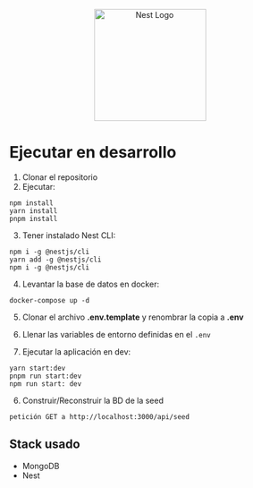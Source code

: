 <p align="center">
  <a href="http://nestjs.com/" target="blank"><img src="https://nestjs.com/img/logo-small.svg" width="200" alt="Nest Logo" /></a>
</p>

# Ejecutar en desarrollo

1. Clonar el repositorio
2. Ejecutar: 
```
npm install
yarn install
pnpm install
```
3. Tener instalado Nest CLI:
```
npm i -g @nestjs/cli
yarn add -g @nestjs/cli
npm i -g @nestjs/cli
```

4. Levantar la base de datos en docker:
```
docker-compose up -d
```

5. Clonar el archivo __.env.template__ y renombrar la copia a __.env__

6. Llenar las variables de entorno definidas en el ```.env```

7. Ejecutar la aplicación en dev:
````
yarn start:dev
pnpm run start:dev
npm run start: dev
````

6. Construir/Reconstruir la BD de la seed
```
petición GET a http://localhost:3000/api/seed
```

## Stack usado
* MongoDB
* Nest
